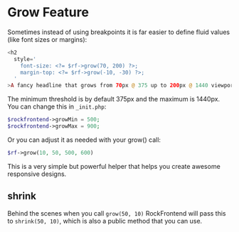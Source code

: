 # Grow Feature

Sometimes instead of using breakpoints it is far easier to define fluid values (like font sizes or margins):

```php
<h2
  style='
    font-size: <?= $rf->grow(70, 200) ?>;
    margin-top: <?= $rf->grow(-10, -30) ?>;
  '
>A fancy headline that grows from 70px @ 375 up to 200px @ 1440 viewports</h2>
```

The minimum threshold is by default 375px and the maximum is 1440px. You can change this in `_init.php`:

```php
$rockfrontend->growMin = 500;
$rockfrontend->growMax = 900;
```

Or you can adjust it as needed with your grow() call:

```php
$rf->grow(10, 50, 500, 600)
```

This is a very simple but powerful helper that helps you create awesome responsive designs.

## shrink

Behind the scenes when you call `grow(50, 10)` RockFrontend will pass this to `shrink(50, 10)`, which is also a public method that you can use.
